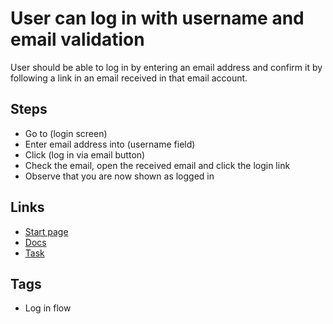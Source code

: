 # User can log in with username and email validation

User should be able to log in by entering an email address and confirm it by following a link in an email received in that email account.

## Steps

- Go to (login screen)
- Enter email address into (username field)
- Click (log in via email button)
- Check the email, open the received email and click the login link
- Observe that you are now shown as logged in

## Links

- [Start page](http://localhost:3000/)
- [Docs](http://docs.testmatic.com/page/login-email)
- [Task](http://tasks.testmatic.com/task-002)

## Tags

- Log in flow